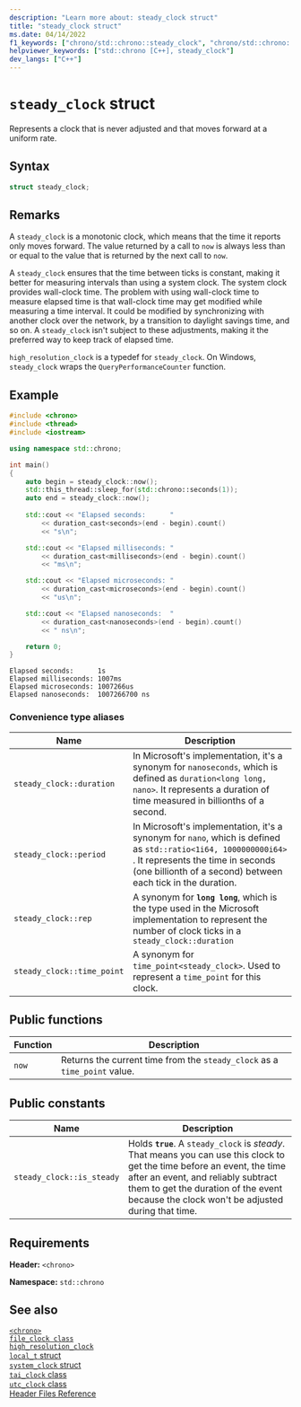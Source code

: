 ```yaml
---
description: "Learn more about: steady_clock struct"
title: "steady_clock struct"
ms.date: 04/14/2022
f1_keywords: ["chrono/std::chrono::steady_clock", "chrono/std::chrono::steady_clock::now", "chrono/std::chrono::steady_clock:is_steady"]
helpviewer_keywords: ["std::chrono [C++], steady_clock"]
dev_langs: ["C++"]
---
```

# `steady_clock` struct

Represents a clock that is never adjusted and that moves forward at a uniform rate.

## Syntax

```cpp
struct steady_clock;
```

## Remarks

A `steady_clock` is a monotonic clock, which means that the time it reports only moves forward. The value returned by a call to `now` is always less than or equal to the value that is returned by the next call to `now`.

A `steady_clock` ensures that the time between ticks is constant, making it better for measuring intervals than using a system clock. The system clock provides wall-clock time. The problem with using wall-clock time to measure elapsed time is that wall-clock time may get modified while measuring a time interval. It could be modified by synchronizing with another clock over the network, by a transition to daylight savings time, and so on. A `steady_clock` isn't subject to these adjustments, making it the preferred way to keep track of elapsed time.

`high_resolution_clock` is a typedef for `steady_clock`. On Windows, `steady_clock` wraps the `QueryPerformanceCounter` function.

## Example

```cpp
#include <chrono> 
#include <thread>
#include <iostream>

using namespace std::chrono;

int main()
{
    auto begin = steady_clock::now();
    std::this_thread::sleep_for(std::chrono::seconds(1));
    auto end = steady_clock::now();
    
    std::cout << "Elapsed seconds:      "
        << duration_cast<seconds>(end - begin).count()
        << "s\n";

    std::cout << "Elapsed milliseconds: "
        << duration_cast<milliseconds>(end - begin).count()
        << "ms\n";

    std::cout << "Elapsed microseconds: "
        << duration_cast<microseconds>(end - begin).count()
        << "us\n";

    std::cout << "Elapsed nanoseconds:  "
        << duration_cast<nanoseconds>(end - begin).count()
        << " ns\n";

    return 0;
}
```

```Output
Elapsed seconds:      1s
Elapsed milliseconds: 1007ms
Elapsed microseconds: 1007266us
Elapsed nanoseconds:  1007266700 ns
```

### Convenience type aliases

|Name|Description|
|----------|-----------------|
|`steady_clock::duration`|In Microsoft's implementation, it's a synonym for `nanoseconds`, which is defined as `duration<long long, nano>`. It represents a duration of time measured in billionths of a second. |
|`steady_clock::period`|In Microsoft's implementation, it's a synonym for `nano`, which is defined as `std::ratio<1i64, 1000000000i64>` . It represents the time in seconds (one billionth of a second) between each tick in the duration.|
|`steady_clock::rep`|A synonym for **`long long`**, which is the type used in the Microsoft implementation to represent the number of clock ticks in a `steady_clock::duration`|
|`steady_clock::time_point`|A synonym for `time_point<steady_clock>`. Used to represent a `time_point` for this clock. |

## Public functions

|Function|Description|
|--------------|-----------------|
|`now`|Returns the current time from the `steady_clock` as a `time_point` value.|

## Public constants

|Name|Description|
|----------|-----------------|
|`steady_clock::is_steady`|Holds **`true`**. A `steady_clock` is *steady*. That means you can use this clock to get the time before an event, the time after an event, and reliably subtract them to get the duration of the event because the clock won't be adjusted during that time.|

## Requirements

**Header:** `<chrono>`

**Namespace:** `std::chrono`

## See also

[`<chrono>`](chrono.md)\
[`file_clock class`](file-clock-class.md)\
[`high_resolution_clock`](high-resolution-clock-struct.md)\
[`local_t` struct](local_t.md)\
[`system_clock` struct](system-clock-structure.md)\
[`tai_clock` class](tai-clock-class.md)\
[`utc_clock` class](utc-clock-class.md)\
[Header Files Reference](cpp-standard-library-header-files.md)